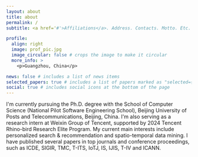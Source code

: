 ```yaml
---
layout: about
title: about
permalink: /
subtitle: <a href='#'>Affiliations</a>. Address. Contacts. Motto. Etc.

profile:
  align: right
  image: prof_pic.jpg
  image_circular: false # crops the image to make it circular
  more_info: >
    <p>Guangzhou, China</p>

news: false # includes a list of news items
selected_papers: true # includes a list of papers marked as "selected={true}"
social: true # includes social icons at the bottom of the page
---
```

I'm currently pursuing the Ph.D. degree with the School of Computer Science (National Pilot Software Engineering School), Beijing University of Posts and Telecommunications, Beijing, China. I'm also serving as a research intern at Weixin Group of Tencent, supported by 2024 Tencent Rhino-bird Research Elite Program. My current main interests
include personalized search \& recommendation and spatio-temporal data mining. I have published several papers in top journals and conference proceedings, such as ICDE, SIGIR, TMC, T-ITS, IoTJ, IS, IJIS, T-IV and ICANN.
